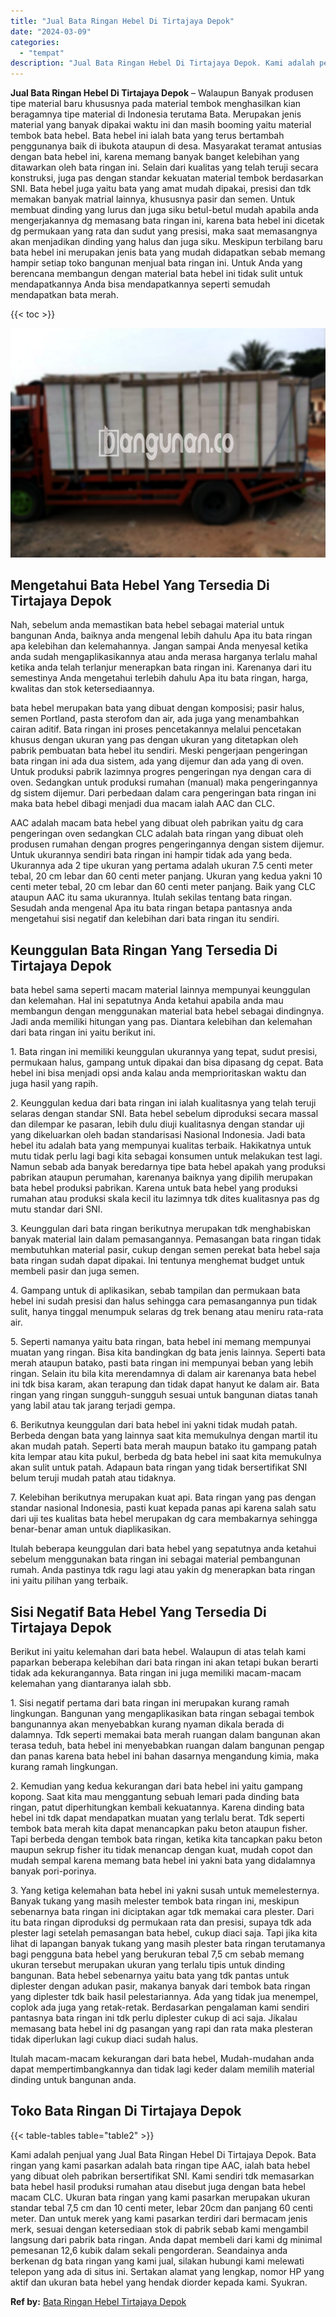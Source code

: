 ```yaml
---
title: "Jual Bata Ringan Hebel Di Tirtajaya Depok"
date: "2024-03-09"
categories: 
  - "tempat"
description: "Jual Bata Ringan Hebel Di Tirtajaya Depok. Kami adalah penjual yang Jual Bata Ringan Hebel Di Tirtajaya Depok. Bata ringan yang kami pasarkan adalah bata rin..."
---
```


**Jual Bata Ringan Hebel Di Tirtajaya Depok** – Walaupun Banyak produsen tipe material baru khususnya pada material tembok menghasilkan kian beragamnya tipe material di Indonesia terutama Bata. Merupakan jenis material yang banyak dipakai waktu ini dan masih booming yaitu material tembok bata hebel. Bata hebel ini ialah bata yang terus bertambah penggunanya baik di ibukota ataupun di desa. Masyarakat teramat antusias dengan bata hebel ini, karena memang banyak banget kelebihan yang ditawarkan oleh bata ringan ini. Selain dari kualitas yang telah teruji secara konstruksi, juga pas dengan standar kekuatan material tembok berdasarkan SNI. Bata hebel juga yaitu bata yang amat mudah dipakai, presisi dan tdk memakan banyak matrial lainnya, khususnya pasir dan semen. Untuk membuat dinding yang lurus dan juga siku betul-betul mudah apabila anda mengerjakannya dg memasang bata ringan ini, karena bata hebel ini dicetak dg permukaan yang rata dan sudut yang presisi, maka saat memasangnya akan menjadikan dinding yang halus dan juga siku. Meskipun terbilang baru bata hebel ini merupakan jenis bata yang mudah didapatkan sebab memang hampir setiap toko bangunan menjual bata ringan ini. Untuk Anda yang berencana membangun dengan material bata hebel ini tidak sulit untuk mendapatkannya Anda bisa mendapatkannya seperti semudah mendapatkan bata merah.

{{< toc >}}

![Jual Bata Ringan Hebel Di Tirtajaya Depok](/images/jual-hebel-murah-10.png)

## Mengetahui Bata Hebel Yang Tersedia Di Tirtajaya Depok

Nah, sebelum anda memastikan bata hebel sebagai material untuk bangunan Anda, baiknya anda mengenal lebih dahulu Apa itu bata ringan apa kelebihan dan kelemahannya. Jangan sampai Anda menyesal ketika anda sudah mengaplikasikannya atau anda merasa harganya terlalu mahal ketika anda telah terlanjur menerapkan bata ringan ini. Karenanya dari itu semestinya Anda mengetahui terlebih dahulu Apa itu bata ringan, harga, kwalitas dan stok ketersediaannya.

bata hebel merupakan bata yang dibuat dengan komposisi; pasir halus, semen Portland, pasta sterofom dan air, ada juga yang menambahkan cairan aditif. Bata ringan ini proses pencetakannya melalui pencetakan khusus dengan ukuran yang pas dengan ukuran yang ditetapkan oleh pabrik pembuatan bata hebel itu sendiri. Meski pengerjaan pengeringan bata ringan ini ada dua sistem, ada yang dijemur dan ada yang di oven. Untuk produksi pabrik lazimnya progres pengeringan nya dengan cara di oven. Sedangkan untuk produksi rumahan (manual) maka pengeringannya dg sistem dijemur. Dari perbedaan dalam cara pengeringan bata ringan ini maka bata hebel dibagi menjadi dua macam ialah AAC dan CLC.

AAC adalah macam bata hebel yang dibuat oleh pabrikan yaitu dg cara pengeringan oven sedangkan CLC adalah bata ringan yang dibuat oleh produsen rumahan dengan progres pengeringannya dengan sistem dijemur. Untuk ukurannya sendiri bata ringan ini hampir tidak ada yang beda. Ukurannya ada 2 tipe ukuran yang pertama adalah ukuran 7.5 centi meter tebal, 20 cm lebar dan 60 centi meter panjang. Ukuran yang kedua yakni 10 centi meter tebal, 20 cm lebar dan 60 centi meter panjang. Baik yang CLC ataupun AAC itu sama ukurannya. Itulah sekilas tentang bata ringan. Sesudah anda mengenal Apa itu bata ringan betapa pantasnya anda mengetahui sisi negatif dan kelebihan dari bata ringan itu sendiri.

## Keunggulan Bata Ringan Yang Tersedia Di Tirtajaya Depok

bata hebel sama seperti macam material lainnya mempunyai keunggulan dan kelemahan. Hal ini sepatutnya Anda ketahui apabila anda mau membangun dengan menggunakan material bata hebel sebagai dindingnya. Jadi anda memiliki hitungan yang pas. Diantara kelebihan dan kelemahan dari bata ringan ini yaitu berikut ini.

1\. Bata ringan ini memiliki keunggulan ukurannya yang tepat, sudut presisi, permukaan halus, gampang untuk dipakai dan bisa dipasang dg cepat. Bata hebel ini bisa menjadi opsi anda kalau anda memprioritaskan waktu dan juga hasil yang rapih.

2\. Keunggulan kedua dari bata ringan ini ialah kualitasnya yang telah teruji selaras dengan standar SNI. Bata hebel sebelum diproduksi secara massal dan dilempar ke pasaran, lebih dulu diuji kualitasnya dengan standar uji yang dikeluarkan oleh badan standarisasi Nasional Indonesia. Jadi bata hebel itu adalah bata yang mempunyai kualitas terbaik. Hakikatnya untuk mutu tidak perlu lagi bagi kita sebagai konsumen untuk melakukan test lagi. Namun sebab ada banyak beredarnya tipe bata hebel apakah yang produksi pabrikan ataupun perumahan, karenanya baiknya yang dipilih merupakan bata hebel produksi pabrikan. Karena untuk bata hebel yang produksi rumahan atau produksi skala kecil itu lazimnya tdk dites kualitasnya pas dg mutu standar dari SNI.

3\. Keunggulan dari bata ringan berikutnya merupakan tdk menghabiskan banyak material lain dalam pemasangannya. Pemasangan bata ringan tidak membutuhkan material pasir, cukup dengan semen perekat bata hebel saja bata ringan sudah dapat dipakai. Ini tentunya menghemat budget untuk membeli pasir dan juga semen.

4\. Gampang untuk di aplikasikan, sebab tampilan dan permukaan bata hebel ini sudah presisi dan halus sehingga cara pemasangannya pun tidak sulit, hanya tinggal menumpuk selaras dg trek benang atau meniru rata-rata air.

5\. Seperti namanya yaitu bata ringan, bata hebel ini memang mempunyai muatan yang ringan. Bisa kita bandingkan dg bata jenis lainnya. Seperti bata merah ataupun batako, pasti bata ringan ini mempunyai beban yang lebih ringan. Selain itu bila kita merendamnya di dalam air karenanya bata hebel ini tdk bisa karam, akan terapung dan tidak dapat hanyut ke dalam air. Bata ringan yang ringan sungguh-sungguh sesuai untuk bangunan diatas tanah yang labil atau tak jarang terjadi gempa.

6\. Berikutnya keunggulan dari bata hebel ini yakni tidak mudah patah. Berbeda dengan bata yang lainnya saat kita memukulnya dengan martil itu akan mudah patah. Seperti bata merah maupun batako itu gampang patah kita lempar atau kita pukul, berbeda dg bata hebel ini saat kita memukulnya akan sulit untuk patah. Adapaun bata ringan yang tidak bersertifikat SNI belum teruji mudah patah atau tidaknya.

7\. Kelebihan berikutnya merupakan kuat api. Bata ringan yang pas dengan standar nasional Indonesia, pasti kuat kepada panas api karena salah satu dari uji tes kualitas bata hebel merupakan dg cara membakarnya sehingga benar-benar aman untuk diaplikasikan.

Itulah beberapa keunggulan dari bata hebel yang sepatutnya anda ketahui sebelum menggunakan bata ringan ini sebagai material pembangunan rumah. Anda pastinya tdk ragu lagi atau yakin dg menerapkan bata ringan ini yaitu pilihan yang terbaik.

## Sisi Negatif Bata Hebel Yang Tersedia Di Tirtajaya Depok

Berikut ini yaitu kelemahan dari bata hebel. Walaupun di atas telah kami paparkan beberapa kelebihan dari bata ringan ini akan tetapi bukan berarti tidak ada kekurangannya. Bata ringan ini juga memiliki macam-macam kelemahan yang diantaranya ialah sbb.

1\. Sisi negatif pertama dari bata ringan ini merupakan kurang ramah lingkungan. Bangunan yang mengaplikasikan bata ringan sebagai tembok bangunannya akan menyebabkan kurang nyaman dikala berada di dalamnya. Tdk seperti memakai bata merah ruangan dalam bangunan akan terasa teduh, bata hebel ini menyebabkan ruangan dalam bangunan pengap dan panas karena bata hebel ini bahan dasarnya mengandung kimia, maka kurang ramah lingkungan.

2\. Kemudian yang kedua kekurangan dari bata hebel ini yaitu gampang kopong. Saat kita mau menggantung sebuah lemari pada dinding bata ringan, patut diperhitungkan kembali kekuatannya. Karena dinding bata hebel ini tdk dapat mendapatkan muatan yang terlalu berat. Tdk seperti tembok bata merah kita dapat menancapkan paku beton ataupun fisher. Tapi berbeda dengan tembok bata ringan, ketika kita tancapkan paku beton maupun sekrup fisher itu tidak menancap dengan kuat, mudah copot dan mudah sempal karena memang bata hebel ini yakni bata yang didalamnya banyak pori-porinya.

3\. Yang ketiga kelemahan bata hebel ini yakni susah untuk memelesternya. Banyak tukang yang masih melester tembok bata ringan ini, meskipun sebenarnya bata ringan ini diciptakan agar tdk memakai cara plester. Dari itu bata ringan diproduksi dg permukaan rata dan presisi, supaya tdk ada plester lagi setelah pemasangan bata hebel, cukup diaci saja. Tapi jika kita lihat di lapangan banyak tukang yang masih plester bata ringan terutamanya bagi pengguna bata hebel yang berukuran tebal 7,5 cm sebab memang ukuran tersebut merupakan ukuran yang terlalu tipis untuk dinding bangunan. Bata hebel sebenarnya yaitu bata yang tdk pantas untuk diplester dengan adukan pasir, makanya banyak dari tembok bata ringan yang diplester tdk baik hasil pelestariannya. Ada yang tidak jua menempel, coplok ada juga yang retak-retak. Berdasarkan pengalaman kami sendiri pantasnya bata ringan ini tdk perlu diplester cukup di aci saja. Jikalau memasang bata hebel ini dg pasangan yang rapi dan rata maka plesteran tidak diperlukan lagi cukup diaci sudah halus.

Itulah macam-macam kekurangan dari bata hebel, Mudah-mudahan anda dapat mempertimbangkannya dan tidak lagi keder dalam memilih material dinding untuk bangunan anda.

## Toko Bata Ringan Di Tirtajaya Depok

{{< table-tables table="table2" >}}

Kami adalah penjual yang Jual Bata Ringan Hebel Di Tirtajaya Depok. Bata ringan yang kami pasarkan adalah bata ringan tipe AAC, ialah bata hebel yang dibuat oleh pabrikan bersertifikat SNI. Kami sendiri tdk memasarkan bata hebel hasil produksi rumahan atau disebut juga dengan bata hebel macam CLC. Ukuran bata ringan yang kami pasarkan merupakan ukuran standar tebal 7,5 cm dan 10 centi meter, lebar 20cm dan panjang 60 centi meter. Dan untuk merek yang kami pasarkan terdiri dari bermacam jenis merk, sesuai dengan ketersediaan stok di pabrik sebab kami mengambil langsung dari pabrik bata ringan. Anda dapat membeli dari kami dg minimal pemesanan 12,6 kubik dalam sekali pengorderan. Seandainya anda berkenan dg bata ringan yang kami jual, silakan hubungi kami melewati telepon yang ada di situs ini. Sertakan alamat yang lengkap, nomor HP yang aktif dan ukuran bata hebel yang hendak diorder kepada kami. Syukran.

**Ref by:** [Bata Ringan Hebel Tirtajaya Depok](https://id.wikipedia.org/wiki/Bata)

